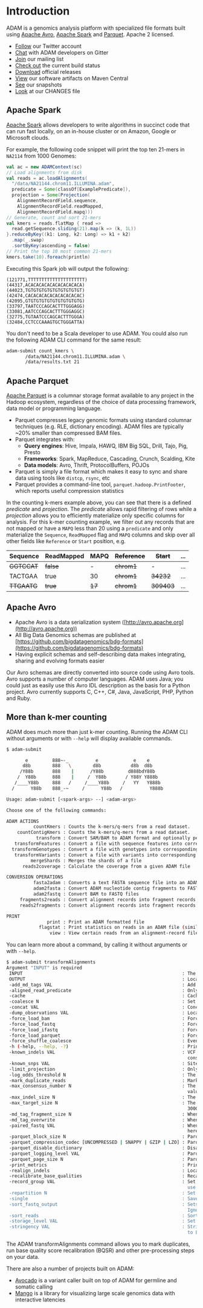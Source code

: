# Introduction

ADAM is a genomics analysis platform with specialized file formats built using [Apache Avro](http://avro.apache.org), [Apache Spark](http://spark.apache.org/) and [Parquet](http://parquet.io/). Apache 2 licensed.

* [Follow](https://twitter.com/bigdatagenomics/) our Twitter account
* [Chat](https://gitter.im/bigdatagenomics/adam) with ADAM developers on Gitter
* [Join](http://bdgenomics.org/mail) our mailing list
* [Check out](https://amplab.cs.berkeley.edu/jenkins/view/Big%20Data%20Genomics/) the current build status
* [Download](https://github.com/bigdatagenomics/adam/releases) official releases
* [View](http://search.maven.org/#search%7Cga%7C1%7Corg.bdgenomics) our software artifacts on Maven Central
* [See](https://oss.sonatype.org/index.html#nexus-search;quick~bdgenomics) our snapshots
* [Look](https://github.com/bigdatagenomics/adam/blob/master/CHANGES.md) at our CHANGES file  

## Apache Spark

[Apache Spark](http://spark.apache.org/) allows developers to write algorithms in succinct code that can run fast locally, on an in-house cluster or on Amazon, Google or Microsoft clouds. 

For example, the following code snippet will print the top ten 21-mers in `NA2114` from 1000 Genomes:

```scala
val ac = new ADAMContext(sc)
// Load alignments from disk
val reads = ac.loadAlignments(
  "/data/NA21144.chrom11.ILLUMINA.adam",
  predicate = Some(classOf[ExamplePredicate]),
  projection = Some(Projection(
    AlignmentRecordField.sequence,
    AlignmentRecordField.readMapped,
    AlignmentRecordField.mapq)))
// Generate, count and sort 21-mers
val kmers = reads.flatMap { read =>
  read.getSequence.sliding(21).map(k => (k, 1L))
}.reduceByKey((k1: Long, k2: Long) => k1 + k2)
  .map(_.swap)
  .sortByKey(ascending = false)
// Print the top 10 most common 21-mers
kmers.take(10).foreach(println)
```

Executing this Spark job will output the following:

```
(121771,TTTTTTTTTTTTTTTTTTTTT)
(44317,ACACACACACACACACACACA)
(44023,TGTGTGTGTGTGTGTGTGTGT)
(42474,CACACACACACACACACACAC)
(42095,GTGTGTGTGTGTGTGTGTGTG)
(33797,TAATCCCAGCACTTTGGGAGG)
(33081,AATCCCAGCACTTTGGGAGGC)
(32775,TGTAATCCCAGCACTTTGGGA)
(32484,CCTCCCAAAGTGCTGGGATTA)
```

You don't need to be a Scala developer to use ADAM. You could also run the following ADAM CLI command for the same result:

```bash
adam-submit count_kmers \
       /data/NA21144.chrom11.ILLUMINA.adam \
       /data/results.txt 21
```

## Apache Parquet

[Apache Parquet](http://parquet.apache.org) is a columnar storage format available to any project in the Hadoop ecosystem, regardless of the choice of data processing framework, data model or programming language.

- Parquet compresses legacy genomic formats using standard columnar techniques (e.g. RLE, dictionary encoding). ADAM files are typically ~20% smaller than compressed BAM files.
- Parquet integrates with:
    - **Query engines**: Hive, Impala, HAWQ, IBM Big SQL, Drill, Tajo, Pig, Presto
    - **Frameworks**: Spark, MapReduce, Cascading, Crunch, Scalding, Kite
    - **Data models**: Avro, Thrift, ProtocolBuffers, POJOs
- Parquet is simply a file format which makes it easy to sync and share data using tools like `distcp`, `rsync`, etc
- Parquet provides a command-line tool, `parquet.hadoop.PrintFooter`, which reports useful compression statistics 

In the counting k-mers example above, you can see that there is a defined *predicate* and *projection*. The *predicate* allows rapid filtering of rows while a *projection* allows you to efficiently materialize only specific columns for analysis. For this k-mer counting example, we filter out any records that are not mapped or have a `MAPQ` less than 20 using a `predicate` and only materialize the `Sequence`, `ReadMapped` flag and `MAPQ` columns and skip over all other fields like `Reference` or `Start` position, e.g.

Sequence| ReadMapped | MAPQ | ~~Reference~~ | ~~Start~~ | ...
--------|------------|------|-----------|-------|-------
~~GGTCCAT~~ | ~~false~~ | - | ~~chrom1~~ | - | ...
TACTGAA | true | 30 | ~~chrom1~~ | ~~34232~~ | ...
~~TTGAATG~~ | ~~true~~ | ~~17~~ | ~~chrom1~~ | ~~309403~~ | ...

## Apache Avro

- Apache Avro is a data serialization system ([http://avro.apache.org](http://avro.apache.org))
- All Big Data Genomics schemas are published at [https://github.com/bigdatagenomics/bdg-formats](https://github.com/bigdatagenomics/bdg-formats)
- Having explicit schemas and self-describing data makes integrating, sharing and evolving formats easier

Our Avro schemas are directly converted into source code using Avro tools. Avro supports a number of computer languages. ADAM uses Java; you could 
just as easily use this Avro IDL description as the basis for a Python project. Avro currently supports C, C++, C#, Java, JavaScript, PHP, Python and Ruby. 

## More than k-mer counting

ADAM does much more than just k-mer counting. Running the ADAM CLI without arguments or with `--help` will display available commands.

```bash
$ adam-submit

       e         888~-_          e             e    e
      d8b        888   \        d8b           d8b  d8b
     /Y88b       888    |      /Y88b         d888bdY88b
    /  Y88b      888    |     /  Y88b       / Y88Y Y888b
   /____Y88b     888   /     /____Y88b     /   YY   Y888b
  /      Y88b    888_-~     /      Y88b   /          Y888b

Usage: adam-submit [<spark-args> --] <adam-args>

Choose one of the following commands:

ADAM ACTIONS
          countKmers : Counts the k-mers/q-mers from a read dataset.
    countContigKmers : Counts the k-mers/q-mers from a read dataset.
           transform : Convert SAM/BAM to ADAM format and optionally perform read pre-processing transformations
   transformFeatures : Convert a file with sequence features into corresponding ADAM format and vice versa
  transformGenotypes : Convert a file with genotypes into corresponding ADAM format and vice versa
   transformVariants : Convert a file with variants into corresponding ADAM format and vice versa
         mergeShards : Merges the shards of a file
      reads2coverage : Calculate the coverage from a given ADAM file

CONVERSION OPERATIONS
          fasta2adam : Converts a text FASTA sequence file into an ADAMNucleotideContig Parquet file which represents assembled sequences.
          adam2fasta : Convert ADAM nucleotide contig fragments to FASTA files
          adam2fastq : Convert BAM to FASTQ files
     fragments2reads : Convert alignment records into fragment records.
     reads2fragments : Convert alignment records into fragment records.

PRINT
               print : Print an ADAM formatted file
            flagstat : Print statistics on reads in an ADAM file (similar to samtools flagstat)
                view : View certain reads from an alignment-record file.
```

You can learn more about a command, by calling it without arguments or with `--help`.

```bash
$ adam-submit transformAlignments
Argument "INPUT" is required
 INPUT                                                           : The ADAM, BAM or SAM file to apply the transforms to
 OUTPUT                                                          : Location to write the transformed data in ADAM/Parquet format
 -add_md_tags VAL                                                : Add MD Tags to reads based on the FASTA (or equivalent) file passed to this option.
 -aligned_read_predicate                                         : Only load aligned reads. Only works for Parquet files.
 -cache                                                          : Cache data to avoid recomputing between stages.
 -coalesce N                                                     : Set the number of partitions written to the ADAM output directory
 -concat VAL                                                     : Concatenate this file with <INPUT> and write the result to <OUTPUT>
 -dump_observations VAL                                          : Local path to dump BQSR observations to. Outputs CSV format.
 -force_load_bam                                                 : Forces Transform to load from BAM/SAM.
 -force_load_fastq                                               : Forces Transform to load from unpaired FASTQ.
 -force_load_ifastq                                              : Forces Transform to load from interleaved FASTQ.
 -force_load_parquet                                             : Forces Transform to load from Parquet.
 -force_shuffle_coalesce                                         : Even if the repartitioned RDD has fewer partitions, force a shuffle.
 -h (-help, --help, -?)                                          : Print help
 -known_indels VAL                                               : VCF file including locations of known INDELs. If none is provided, default
                                                                   consensus model will be used.
 -known_snps VAL                                                 : Sites-only VCF giving location of known SNPs
 -limit_projection                                               : Only project necessary fields. Only works for Parquet files.
 -log_odds_threshold N                                           : The log-odds threshold for accepting a realignment. Default value is 5.0.
 -mark_duplicate_reads                                           : Mark duplicate reads
 -max_consensus_number N                                         : The maximum number of consensus to try realigning a target region to. Default
                                                                   value is 30.
 -max_indel_size N                                               : The maximum length of an INDEL to realign to. Default value is 500.
 -max_target_size N                                              : The maximum length of a target region to attempt realigning. Default length is
                                                                   3000.
 -md_tag_fragment_size N                                         : When adding MD tags to reads, load the reference in fragments of this size.
 -md_tag_overwrite                                               : When adding MD tags to reads, overwrite existing incorrect tags.
 -paired_fastq VAL                                               : When converting two (paired) FASTQ files to ADAM, pass the path to the second file
                                                                   here.
 -parquet_block_size N                                           : Parquet block size (default = 128mb)
 -parquet_compression_codec [UNCOMPRESSED | SNAPPY | GZIP | LZO] : Parquet compression codec
 -parquet_disable_dictionary                                     : Disable dictionary encoding
 -parquet_logging_level VAL                                      : Parquet logging level (default = severe)
 -parquet_page_size N                                            : Parquet page size (default = 1mb)
 -print_metrics                                                  : Print metrics to the log on completion
 -realign_indels                                                 : Locally realign indels present in reads.
 -recalibrate_base_qualities                                     : Recalibrate the base quality scores (ILLUMINA only)
 -record_group VAL                                               : Set converted FASTQs' record-group names to this value; if empty-string is passed,
                                                                   use the basename of the input file, minus the extension.
 -repartition N                                                  : Set the number of partitions to map data to
 -single                                                         : Saves OUTPUT as single file
 -sort_fastq_output                                              : Sets whether to sort the FASTQ output, if saving as FASTQ. False by default.
                                                                   Ignored if not saving as FASTQ.
 -sort_reads                                                     : Sort the reads by referenceId and read position
 -storage_level VAL                                              : Set the storage level to use for caching.
 -stringency VAL                                                 : Stringency level for various checks; can be SILENT, LENIENT, or STRICT. Defaults
                                                                   to LENIENT
```

The ADAM transformAlignments command allows you to mark duplicates, run base quality score recalibration (BQSR) and other pre-processing steps on your data.

There are also a number of projects built on ADAM:

- [Avocado](https://github.com/bigdatagenomics/avocado) is a variant caller built on top of ADAM for germline and somatic calling
- [Mango](https://github.com/bigdatagenomics/mango) is a library for visualizing large scale genomics data with interactive latencies
